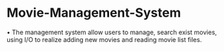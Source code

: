 # Movie-Management-System
•	The management system allow users to manage, search exist movies, using I/O to realize adding new movies and reading movie list files.
